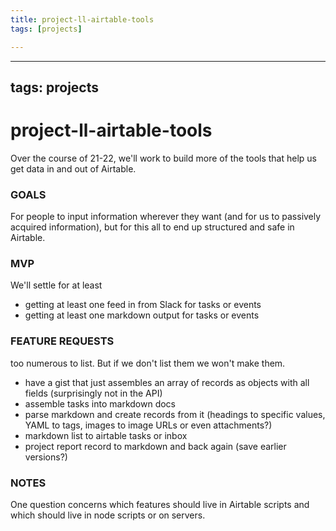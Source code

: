```yaml
---
title: project-ll-airtable-tools
tags: [projects]

---
```


---
tags: projects
---

# project-ll-airtable-tools

Over the course of 21-22, we'll work to build more of the tools that help us get data in and out of Airtable.

### GOALS

For people to input information wherever they want (and for us to passively acquired information), but for this all to end up structured and safe in Airtable.

### MVP

We'll settle for at least
* getting at least one feed in from Slack for tasks or events
* getting at least one markdown output for tasks or events


### FEATURE REQUESTS

too numerous to list. But if we don't list them we won't make them.

* have a gist that just assembles an array of records as objects with all fields (surprisingly not in the API)
* assemble tasks into markdown docs
* parse markdown and create records from it (headings to specific values, YAML to tags, images to image URLs or even attachments?)
* markdown list to airtable tasks or inbox
* project report record to markdown and back again (save earlier versions?)


### NOTES

One question concerns which features should live in Airtable scripts and which should live in node scripts or on servers.

